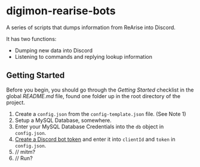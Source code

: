 # digimon-rearise-bots

A series of scripts that dumps information from ReArise into Discord.

It has two functions:

* Dumping new data into Discord
* Listening to commands and replying lookup information

## Getting Started

Before you begin, you should go through the *Getting Started* checklist in the global *README.md* file, found one folder up in the root
directory of the project.

1. Create a `config.json` from the `config-template.json` file. (See Note 1)
2. Setup a MySQL Database, somewhere.
3. Enter your MySQL Database Credentials into the `db` object in `config.json`.
4. [Create a Discord bot token](https://www.writebots.com/discord-bot-token/) and enter it into `clientId` and `token` in `config.json`.
5. // mitm?
6. // Run?